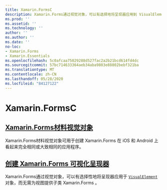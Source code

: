 ```yaml
---
title: Xamarin.FormsC
description: Xamarin.Forms通过视觉对象，可以有选择地将呈现器应用到 VisualElement 对象，而无需为视图提供子类 Xamarin.Forms 。
ms.prod: ''
ms.assetid: ''
ms.technology: ''
author: ''
ms.author: ''
ms.date: ''
no-loc:
- Xamarin.Forms
- Xamarin.Essentials
ms.openlocfilehash: 5c0afcaa75029288d527fac2a2b21bcd614fd4dc
ms.sourcegitcommit: 57bc714633364aeb34aba9803e88802bebf321ba
ms.translationtype: MT
ms.contentlocale: zh-CN
ms.lasthandoff: 05/28/2020
ms.locfileid: "84127122"
---
```

# <a name="xamarinforms-visual"></a>Xamarin.FormsC

## <a name="xamarinforms-material-visualmaterial-visualmd"></a>[Xamarin.Forms材料视觉对象](material-visual.md)

Xamarin.Forms材料视觉对象可用于创建 Xamarin.Forms 在 iOS 和 Android 上看起来完全相同或大致相同的应用程序。

## <a name="create-a-xamarinforms-visual-renderercreatemd"></a>[创建 Xamarin.Forms 可视化呈现器](create.md)

Xamarin.Forms通过视觉对象，可以有选择性地将呈现器应用于 [`VisualElement`](xref:Xamarin.Forms.VisualElement) 对象，而无需为视图提供子类 Xamarin.Forms 。

